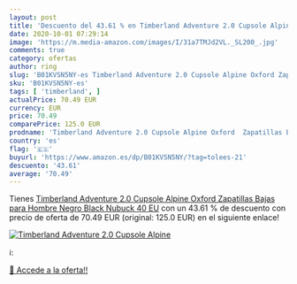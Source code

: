 ```yaml
---
layout: post
title: 'Descuento del 43.61 % en Timberland Adventure 2.0 Cupsole Alpine '
date: 2020-10-01 07:29:14
image: 'https://m.media-amazon.com/images/I/31a7TMJd2VL._SL200_.jpg'
comments: true
category: ofertas
author: ring
slug: 'B01KVSN5NY-es Timberland Adventure 2.0 Cupsole Alpine Oxford Zapatillas...'
sku: 'B01KVSN5NY-es'
tags: [ 'timberland', ]
actualPrice: 70.49 EUR
currency: EUR
price: 70.49
comparePrice: 125.0 EUR
prodname: 'Timberland Adventure 2.0 Cupsole Alpine Oxford  Zapatillas Bajas para Hombre  Negro Black Nubuck  40 EU'
country: 'es'
flag: '🇪🇸'
buyurl: 'https://www.amazon.es/dp/B01KVSN5NY/?tag=tolees-21'
descuento: '43.61'
average: '70.49'
---
```


Tienes [Timberland Adventure 2.0 Cupsole Alpine Oxford  Zapatillas Bajas para Hombre  Negro Black Nubuck  40 EU](https://www.amazon.es/dp/B01KVSN5NY/?tag=tolees-21) con un 43.61 % de descuento con precio de oferta de 70.49 EUR (original: 125.0 EUR) en el siguiente enlace!

[![Timberland Adventure 2.0 Cupsole Alpine ](https://m.media-amazon.com/images/I/31a7TMJd2VL._SL200_.jpg)](https://www.amazon.es/dp/B01KVSN5NY/?tag=tolees-21)

ℹ️:


[🛒 Accede a la oferta!!](https://www.amazon.es/dp/B01KVSN5NY/?tag=tolees-21)
